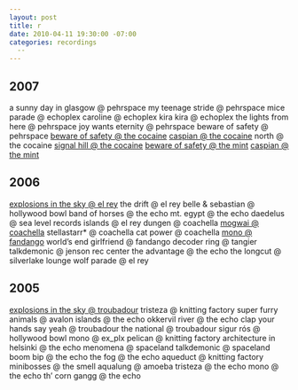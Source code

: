 ```yaml
---
layout: post
title: r
date: 2010-04-11 19:30:00 -07:00
categories: recordings
  -- 
---
```


## 2007

a sunny day in glasgow @ pehrspace
my teenage stride @ pehrspace
mice parade @ echoplex
caroline @ echoplex
kira kira @ echoplex
the lights from here @ pehrspace
joy wants eternity @ pehrspace
beware of safety @ pehrspace
[beware of safety @ the cocaine](http://www.archive.org/details/bewareofsafety2007-05-05.aud.flac16)
[caspian @ the cocaine](http://www.archive.org/details/caspian2007-05-05.aud.flac16)
north @ the cocaine
[signal hill @ the cocaine](http://www.archive.org/details/signalhill2007-05-05.aud.flac16)
[beware of safety @ the mint](http://www.archive.org/details/bewareofsafety2007-05-03.aud.flac16)
[caspian @ the mint](http://www.archive.org/details/caspian2007-05-03.aud.flac16)

## 2006

[explosions in the sky @ el rey](http://www.archive.org/details/eits2006-11-14.aud.flac16)
the drift @ el rey
belle & sebastian @ hollywood bowl
band of horses @ the echo
mt. egypt @ the echo
daedelus @ sea level records
islands @ el rey
dungen @ coachella
[mogwai @ coachella](http://www.archive.org/details/mogwai2006-04-30)
stellastarr* @ coachella
cat power @ coachella
[mono @ fandango](http://www.archive.org/details/mono2006-03-22.aud.flac16)
world’s end girlfriend @ fandango
decoder ring @ tangier
talkdemonic @ jenson rec center
the advantage @ the echo
the longcut @ silverlake lounge
wolf parade @ el rey

## 2005

[explosions in the sky @ troubadour](http://www.archive.org/details/eits2005-12-16.flac16)
tristeza @ knitting factory
super furry animals @ avalon
islands @ the echo
okkervil river @ the echo
clap your hands say yeah @ troubadour
the national @ troubadour
sigur rós @ hollywood bowl
mono @ ex_plx
pelican @ knitting factory
architecture in helsinki @ the echo
menomena @ spaceland
talkdemonic @ spaceland
boom bip @ the echo
the fog @ the echo
aqueduct @ knitting factory
minibosses @ the smell
aqualung @ amoeba
tristeza @ the echo
mono @ the echo
th’ corn gangg @ the echo